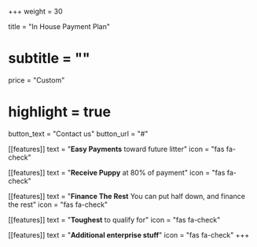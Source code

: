 +++
weight = 30

title = "In House Payment Plan"
# subtitle = ""

price = "Custom"
# highlight = true

button_text = "Contact us"
button_url = "#"

[[features]]
  text = "**Easy Payments** toward future litter"
  icon = "fas fa-check"

[[features]]
  text = "**Receive Puppy** at 80% of payment"
  icon = "fas fa-check"

[[features]]
  text = "**Finance The Rest** You can put half down, and finance the rest"
  icon = "fas fa-check"

[[features]]
  text = "**Toughest** to qualify for"
  icon = "fas fa-check"

[[features]]
  text = "**Additional enterprise stuff**"
  icon = "fas fa-check"
+++
